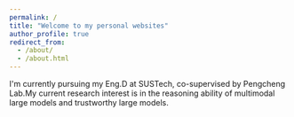 ```yaml
---
permalink: /
title: "Welcome to my personal websites"
author_profile: true
redirect_from: 
  - /about/
  - /about.html
---
```


I'm currently pursuing my Eng.D at SUSTech, co-supervised by Pengcheng Lab.My current research interest is in the reasoning ability of multimodal large models and trustworthy large models.
